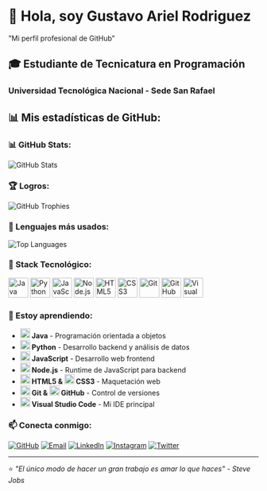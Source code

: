 
# 👋 Hola, soy Gustavo Ariel Rodriguez 
"Mi perfil profesional de GitHub"

## 🎓 Estudiante de Tecnicatura en Programación
### Universidad Tecnológica Nacional - Sede San Rafael

## 📊 Mis estadísticas de GitHub:

### 📊 GitHub Stats:
![GitHub Stats](https://github-readme-stats.vercel.app/api?username=GustavoRodriguez79&show_icons=true&theme=radical&hide_title=true)

### 🏆 Logros:
![GitHub Trophies](https://github-profile-trophy.vercel.app/?username=GustavoRodriguez79&theme=onedark)

### 🚀 Lenguajes más usados:
![Top Languages](https://github-readme-stats.vercel.app/api/top-langs/?username=GustavoRodriguez79&layout=compact&theme=dark)

### 🔧 Stack Tecnológico:

<img src="https://cdn.jsdelivr.net/gh/devicons/devicon/icons/java/java-original.svg" width="40" height="40" title="Java"/> <img src="https://cdn.jsdelivr.net/gh/devicons/devicon/icons/python/python-original.svg" width="40" height="40" title="Python"/> <img src="https://cdn.jsdelivr.net/gh/devicons/devicon/icons/javascript/javascript-original.svg" width="40" height="40" title="JavaScript"/> <img src="https://cdn.jsdelivr.net/gh/devicons/devicon/icons/nodejs/nodejs-original.svg" width="40" height="40" title="Node.js"/> <img src="https://cdn.jsdelivr.net/gh/devicons/devicon/icons/html5/html5-original.svg" width="40" height="40" title="HTML5"/> <img src="https://cdn.jsdelivr.net/gh/devicons/devicon/icons/css3/css3-original.svg" width="40" height="40" title="CSS3"/> <img src="https://cdn.jsdelivr.net/gh/devicons/devicon/icons/git/git-original.svg" width="40" height="40" title="Git"/> <img src="https://cdn.jsdelivr.net/gh/devicons/devicon/icons/github/github-original.svg" width="40" height="40" title="GitHub"/> <img src="https://cdn.jsdelivr.net/gh/devicons/devicon/icons/vscode/vscode-original.svg" width="40" height="40" title="Visual Studio Code"/>

### 🚀 Estoy aprendiendo:
- **<img src="https://cdn.jsdelivr.net/gh/devicons/devicon/icons/java/java-original.svg" width="20" height="20"/> Java** - Programación orientada a objetos
- **<img src="https://cdn.jsdelivr.net/gh/devicons/devicon/icons/python/python-original.svg" width="20" height="20"/> Python** - Desarrollo backend y análisis de datos  
- **<img src="https://cdn.jsdelivr.net/gh/devicons/devicon/icons/javascript/javascript-original.svg" width="20" height="20"/> JavaScript** - Desarrollo web frontend
- **<img src="https://cdn.jsdelivr.net/gh/devicons/devicon/icons/nodejs/nodejs-original.svg" width="20" height="20"/> Node.js** - Runtime de JavaScript para backend
- **<img src="https://cdn.jsdelivr.net/gh/devicons/devicon/icons/html5/html5-original.svg" width="20" height="20"/> HTML5 & <img src="https://cdn.jsdelivr.net/gh/devicons/devicon/icons/css3/css3-original.svg" width="20" height="20"/> CSS3** - Maquetación web
- **<img src="https://cdn.jsdelivr.net/gh/devicons/devicon/icons/git/git-original.svg" width="20" height="20"/> Git & <img src="https://cdn.jsdelivr.net/gh/devicons/devicon/icons/github/github-original.svg" width="20" height="20"/> GitHub** - Control de versiones
- **<img src="https://cdn.jsdelivr.net/gh/devicons/devicon/icons/vscode/vscode-original.svg" width="20" height="20"/> Visual Studio Code** - Mi IDE principal


### 📫 Conecta conmigo:

[![GitHub](https://img.shields.io/badge/GitHub-GustavoRodriguez79-181717?style=flat-square&logo=github&logoColor=white)](https://github.com/GustavoRodriguez79)
[![Email](https://img.shields.io/badge/Email-garodriformes79@gmail.com-D14836?style=flat-square&logo=gmail&logoColor=white)](mailto:garodriformes79@gmail.com)
[![LinkedIn](https://img.shields.io/badge/LinkedIn-Gustavo_Ariel_Rodriguez_Fornes-0077B5?style=flat-square&logo=linkedin&logoColor=white)](https://www.linkedin.com/in/gustavo-ariel-rodr%C3%ADguez-fornes-36a899370/)
[![Instagram](https://img.shields.io/badge/Instagram-@garodrifornes79-E4405F?style=flat-square&logo=instagram&logoColor=white)](https://www.instagram.com/garodrifornes79/)
[![Twitter](https://img.shields.io/badge/Twitter-@GustavoAri53022-1DA1F2?style=flat-square&logo=x&logoColor=white)](https://x.com/GustavoAri53022)
  
---

⭐ *"El único modo de hacer un gran trabajo es amar lo que haces" - Steve Jobs*

